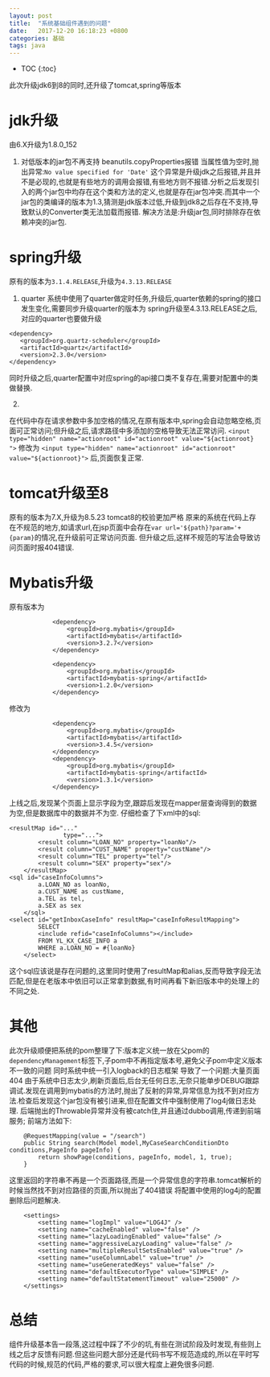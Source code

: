 ```yaml
---
layout: post
title:  "系统基础组件遇到的问题"
date:   2017-12-20 16:18:23 +0800
categories: 基础
tags: java
---
```


* TOC
{:toc}

此次升级jdk6到8的同时,还升级了tomcat,spring等版本

# jdk升级
由6.X升级为1.8.0_152
1. 对低版本的jar包不再支持
beanutils.copyProperties报错
当属性值为空时,抛出异常:`No value specified for 'Date'`
这个异常是升级jdk之后报错,并且并不是必现的,也就是有些地方的调用会报错,有些地方则不报错.分析之后发现引入的两个jar包中均存在这个类和方法的定义,也就是存在jar包冲突.而其中一个jar包的类编译的版本为1.3,猜测是jdk版本过低,升级到jdk8之后存在不支持,导致默认的Converter类无法加载而报错.
解决方法是:升级jar包,同时排除存在依赖冲突的jar包.

# spring升级
原有的版本为`3.1.4.RELEASE`,升级为`4.3.13.RELEASE`

1. quarter
系统中使用了quarter做定时任务,升级后,quarter依赖的spring的接口发生变化,需要同步升级quarter的版本为
spring升级至4.3.13.RELEASE之后,对应的quarter也要做升级
~~~
<dependency>
   <groupId>org.quartz-scheduler</groupId>
   <artifactId>quartz</artifactId>
   <version>2.3.0</version>
</dependency>
~~~
同时升级之后,quarter配置中对应spring的api接口类不复存在,需要对配置中的类做替换.

2.
在代码中存在请求参数中多加空格的情况,在原有版本中,spring会自动忽略空格,页面可正常访问;但升级之后,请求路径中多添加的空格导致无法正常访问.
`<input type="hidden" name="actionroot" id="actionroot"	value="${actionroot} ">`
修改为
`<input type="hidden" name="actionroot" id="actionroot"	value="${actionroot}">`
后,页面恢复正常.

# tomcat升级至8
原有的版本为7.X,升级为8.5.23
tomcat8的校验更加严格
原来的系统在代码上存在不规范的地方,如请求url,在jsp页面中会存在`var url='${path}?param='+{param}`的情况,在升级前可正常访问页面.
但升级之后,这样不规范的写法会导致访问页面时报404错误.

# Mybatis升级
原有版本为
```aidl
            <dependency>
                <groupId>org.mybatis</groupId>
                <artifactId>mybatis</artifactId>
                <version>3.2.7</version>
            </dependency>

            <dependency>
                <groupId>org.mybatis</groupId>
                <artifactId>mybatis-spring</artifactId>
                <version>1.2.0</version>
            </dependency>
```
修改为
```aidl
            <dependency>
                <groupId>org.mybatis</groupId>
                <artifactId>mybatis</artifactId>
                <version>3.4.5</version>
            </dependency>
            <dependency>
                <groupId>org.mybatis</groupId>
                <artifactId>mybatis-spring</artifactId>
                <version>1.3.1</version>
            </dependency>
```

上线之后,发现某个页面上显示字段为空,跟踪后发现在mapper层查询得到的数据为空,但是数据库中的数据并不为空.
仔细检查了下xml中的sql:
```
<resultMap id="..."
               type="...">
        <result column="LOAN_NO" property="loanNo"/>
        <result column="CUST_NAME" property="custName"/>
        <result column="TEL" property="tel"/>
        <result column="SEX" property="sex"/>
    </resultMap>
<sql id="caseInfoColumns">
		a.LOAN_NO as loanNo,
		a.CUST_NAME as custName,
		a.TEL as tel,
		a.SEX as sex		
	</sql>
<select id="getInboxCaseInfo" resultMap="caseInfoResultMapping">
        SELECT
        <include refid="caseInfoColumns"></include>
        FROM YL_KX_CASE_INFO a
        WHERE a.LOAN_NO = #{loanNo}
    </select>
```
这个sql应该说是存在问题的,这里同时使用了resultMap和alias,反而导致字段无法匹配,但是在老版本中依旧可以正常拿到数据,有时间再看下新旧版本中的处理上的不同之处.


# 其他
此次升级顺便把系统的pom整理了下:版本定义统一放在父pom的`dependencyManagement`标签下,子pom中不再指定版本号,避免父子pom中定义版本不一致的问题
同时系统中统一引入logback的日志框架
导致了一个问题:大量页面404
由于系统中日志太少,刷新页面后,后台无任何日志,无奈只能单步DEBUG跟踪调试.发现在调用到mybatis的方法时,抛出了反射的异常,异常信息为找不到对应方法.检查后发现这个jar包没有被引进来,但在配置文件中强制使用了log4j做日志处理.
后端抛出的Throwable异常并没有被catch住,并且通过dubbo调用,传递到前端服务;
前端方法如下:
~~~
	@RequestMapping(value = "/search")
	public String search(Model model,MyCaseSearchConditionDto conditions,PageInfo pageInfo) {
        return showPage(conditions, pageInfo, model, 1, true);
	}
~~~
这里返回的字符串不再是一个页面路径,而是一个异常信息的字符串.tomcat解析的时候当然找不到对应路径的页面,所以抛出了404错误
将配置中使用的log4j的配置删除后问题解决.
~~~
	<settings>
		<setting name="logImpl" value="LOG4J" />
		<setting name="cacheEnabled" value="false" />
		<setting name="lazyLoadingEnabled" value="false" />
		<setting name="aggressiveLazyLoading" value="false" />
		<setting name="multipleResultSetsEnabled" value="true" />
		<setting name="useColumnLabel" value="true" />
		<setting name="useGeneratedKeys" value="false" />
		<setting name="defaultExecutorType" value="SIMPLE" />
		<setting name="defaultStatementTimeout" value="25000" />
	</settings>
~~~


# 总结
组件升级基本告一段落,这过程中踩了不少的坑,有些在测试阶段及时发现,有些则上线之后才反馈有问题.但这些问题大部分还是代码书写不规范造成的,所以在平时写代码的时候,规范的代码,严格的要求,可以很大程度上避免很多问题.
